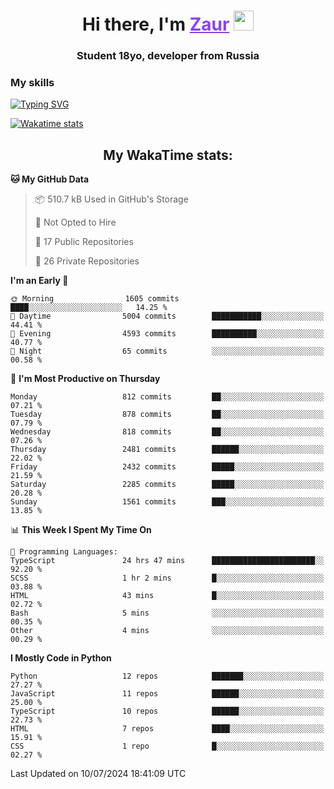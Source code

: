 <h1 align="center">
    Hi there, I'm 
    <a href="https://t.me/skyguy" target="_blank" style="color: #8C43EA">Zaur</a>
    <img src="https://github.com/blackcater/blackcater/raw/main/images/Hi.gif" height="32">
</h1>

<h3 align="center">
    Student 18yo, developer from Russia
</h3>  

### **My skills**
[![Typing SVG](https://readme-typing-svg.herokuapp.com?font=Oxanium&duration=3000&pause=1500&color=8C43EA&height=30&lines=Python:+FastAPI,+Flask,+Aiogram,+Telethon;SQL:+PostgreSQL,+SQLite;JavaScript/TypeScript:+React.js;HTML+(PUG),+CSS+(SCSS))](https://git.io/typing-svg)

[![Wakatime stats](https://github-readme-stats.vercel.app/api/wakatime?username=skyguy&hide_title=true&show_icons=true&title_color=8C43EA&icon_color=BE57EA&bg_color=30,191919,341b56&text_color=B1B1B1&border_radius=10&hide_border=true)](https://github.com/anuraghazra/github-readme-stats)


<h2 align="center"> My WakaTime stats: </h2>

<!--START_SECTION:waka-->
**🐱 My GitHub Data** 

> 📦 510.7 kB Used in GitHub's Storage 
 > 
> 🚫 Not Opted to Hire
 > 
> 📜 17 Public Repositories 
 > 
> 🔑 26 Private Repositories 
 > 
**I'm an Early 🐤** 

```text
🌞 Morning                1605 commits        ████░░░░░░░░░░░░░░░░░░░░░   14.25 % 
🌆 Daytime                5004 commits        ███████████░░░░░░░░░░░░░░   44.41 % 
🌃 Evening                4593 commits        ██████████░░░░░░░░░░░░░░░   40.77 % 
🌙 Night                  65 commits          ░░░░░░░░░░░░░░░░░░░░░░░░░   00.58 % 
```
📅 **I'm Most Productive on Thursday** 

```text
Monday                   812 commits         ██░░░░░░░░░░░░░░░░░░░░░░░   07.21 % 
Tuesday                  878 commits         ██░░░░░░░░░░░░░░░░░░░░░░░   07.79 % 
Wednesday                818 commits         ██░░░░░░░░░░░░░░░░░░░░░░░   07.26 % 
Thursday                 2481 commits        ██████░░░░░░░░░░░░░░░░░░░   22.02 % 
Friday                   2432 commits        █████░░░░░░░░░░░░░░░░░░░░   21.59 % 
Saturday                 2285 commits        █████░░░░░░░░░░░░░░░░░░░░   20.28 % 
Sunday                   1561 commits        ███░░░░░░░░░░░░░░░░░░░░░░   13.85 % 
```


📊 **This Week I Spent My Time On** 

```text
💬 Programming Languages: 
TypeScript               24 hrs 47 mins      ███████████████████████░░   92.20 % 
SCSS                     1 hr 2 mins         █░░░░░░░░░░░░░░░░░░░░░░░░   03.88 % 
HTML                     43 mins             █░░░░░░░░░░░░░░░░░░░░░░░░   02.72 % 
Bash                     5 mins              ░░░░░░░░░░░░░░░░░░░░░░░░░   00.35 % 
Other                    4 mins              ░░░░░░░░░░░░░░░░░░░░░░░░░   00.29 % 
```

**I Mostly Code in Python** 

```text
Python                   12 repos            ███████░░░░░░░░░░░░░░░░░░   27.27 % 
JavaScript               11 repos            ██████░░░░░░░░░░░░░░░░░░░   25.00 % 
TypeScript               10 repos            ██████░░░░░░░░░░░░░░░░░░░   22.73 % 
HTML                     7 repos             ████░░░░░░░░░░░░░░░░░░░░░   15.91 % 
CSS                      1 repo              █░░░░░░░░░░░░░░░░░░░░░░░░   02.27 % 
```




 Last Updated on 10/07/2024 18:41:09 UTC
<!--END_SECTION:waka-->
